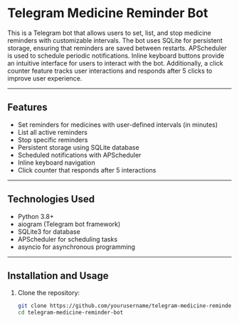 # Telegram Medicine Reminder Bot

This is a Telegram bot that allows users to set, list, and stop medicine reminders with customizable intervals. The bot uses SQLite for persistent storage, ensuring that reminders are saved between restarts. APScheduler is used to schedule periodic notifications. Inline keyboard buttons provide an intuitive interface for users to interact with the bot. Additionally, a click counter feature tracks user interactions and responds after 5 clicks to improve user experience.

---

## Features

- Set reminders for medicines with user-defined intervals (in minutes)
- List all active reminders
- Stop specific reminders
- Persistent storage using SQLite database
- Scheduled notifications with APScheduler
- Inline keyboard navigation
- Click counter that responds after 5 interactions

---

## Technologies Used

- Python 3.8+
- aiogram (Telegram bot framework)
- SQLite3 for database
- APScheduler for scheduling tasks
- asyncio for asynchronous programming

---

## Installation and Usage

1. Clone the repository:
   ```bash
   git clone https://github.com/yourusername/telegram-medicine-reminder-bot.git
   cd telegram-medicine-reminder-bot
